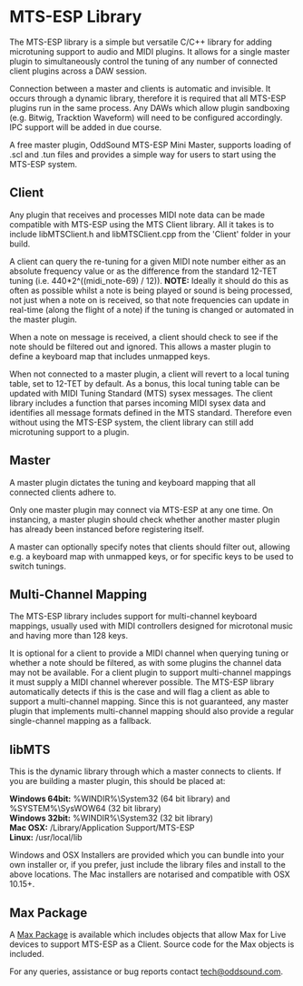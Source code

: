 # MTS-ESP Library

The MTS-ESP library is a simple but versatile C/C++ library for adding microtuning support to audio and MIDI plugins. It allows for a single master plugin to simultaneously control the tuning of any number of connected client plugins across a DAW session.

Connection between a master and clients is automatic and invisible.  It occurs through a dynamic library, therefore it is required that all MTS-ESP plugins run in the same process.  Any DAWs which allow plugin sandboxing (e.g. Bitwig, Tracktion Waveform) will need to be configured accordingly.  IPC support will be added in due course.

A free master plugin, OddSound MTS-ESP Mini Master, supports loading of .scl and .tun files and provides a simple way for users to start using the MTS-ESP system.


## Client

Any plugin that receives and processes MIDI note data can be made compatible with MTS-ESP using the MTS Client library.  All it takes is to include libMTSClient.h and libMTSClient.cpp from the 'Client' folder in your build.

A client can query the re-tuning for a given MIDI note number either as an absolute frequency value or as the difference from the standard 12-TET tuning (i.e. 440*2^((midi_note-69) / 12)).   **NOTE:** Ideally it should do this as often as possible whilst a note is being played or sound is being processed, not just when a note on is received, so that note frequencies can update in real-time (along the flight of a note) if the tuning is changed or automated in the master plugin.

When a note on message is received, a client should check to see if the note should be filtered out and ignored.  This allows a master plugin to define a keyboard map that includes unmapped keys.

When not connected to a master plugin, a client will revert to a local tuning table, set to 12-TET by default.  As a bonus, this local tuning table can be updated with MIDI Tuning Standard (MTS) sysex messages.  The client library includes a function that parses incoming MIDI sysex data and identifies all message formats defined in the MTS standard.  Therefore even without using the MTS-ESP system, the client library can still add microtuning support to a plugin.


## Master

A master plugin dictates the tuning and keyboard mapping that all connected clients adhere to.

Only one master plugin may connect via MTS-ESP at any one time.  On instancing, a master plugin should check whether another master plugin has already been instanced before registering itself.

A master can optionally specify notes that clients should filter out, allowing e.g. a keyboard map with unmapped keys, or for specific keys to be used to switch tunings.


## Multi-Channel Mapping

The MTS-ESP library includes support for multi-channel keyboard mappings, usually used with MIDI controllers designed for microtonal music and having more than 128 keys.

It is optional for a client to provide a MIDI channel when querying tuning or whether a note should be filtered, as with some plugins the channel data may not be available.  For a client plugin to support multi-channel mappings it must supply a MIDI channel wherever possible.  The MTS-ESP library automatically detects if this is the case and will flag a client as able to support a multi-channel mapping. Since this is not guaranteed, any master plugin that implements multi-channel mapping should also provide a regular single-channel mapping as a fallback.


## libMTS

This is the dynamic library through which a master connects to clients.  If you are building a master plugin, this should be placed at:

**Windows 64bit:** %WINDIR%\System32 (64 bit library) and %SYSTEM%\SysWOW64 (32 bit library)  
**Windows 32bit:** %WINDIR%\System32 (32 bit library)  
**Mac OSX:** /Library/Application Support/MTS-ESP  
**Linux:** /usr/local/lib  
  
Windows and OSX Installers are provided which you can bundle into your own installer or, if you prefer, just include the library files and install to the above locations.  The Mac installers are notarised and compatible with OSX 10.15+.


## Max Package

A [Max Package](http://github.com/ODDSound/MTS-ESP-Max-Package) is available which includes objects that allow Max for Live devices to support MTS-ESP as a Client.  Source code for the Max objects is included.


For any queries, assistance or bug reports contact tech@oddsound.com.

